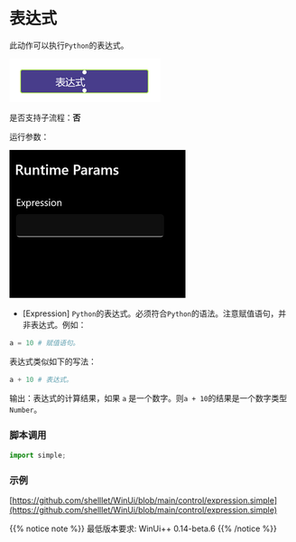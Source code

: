 # 表达式 
此动作可以执行`Python`的表达式。

![action](./images/2022-12-03_130327.png ':size=90%')


是否支持子流程：**否**


运行参数：

![param](./images/2022-12-03_130400.png ':size=90%')

* [Expression] `Python`的表达式。必须符合`Python`的语法。注意赋值语句，并非表达式。例如：
```python
a = 10 # 赋值语句。
```
表达式类似如下的写法：
```python
a + 10 # 表达式。
```

输出：表达式的计算结果，如果 `a` 是一个数字。则`a + 10`的结果是一个数字类型`Number`。


### 脚本调用

```python
import simple;

```

### 示例

[https://github.com/shelllet/WinUi/blob/main/control/expression.simple](https://github.com/shelllet/WinUi/blob/main/control/expression.simple)


{{% notice note %}}
最低版本要求: WinUi++ 0.14-beta.6 
{{% /notice %}}
